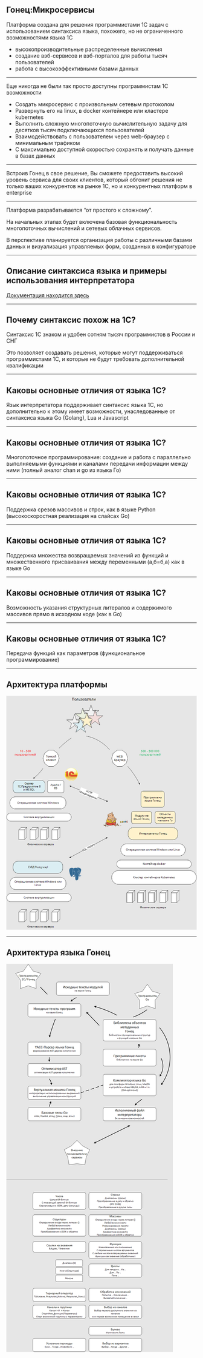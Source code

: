 ## Гонец:Микросервисы

Платформа создана для решения программистами 1С задач 
с использованием синтаксиса языка, похожего, 
но не ограниченного возможностями языка 1С

* высокопроизводительные распределенные вычисления
* создание вэб-сервисов и вэб-порталов для работы тысяч пользователей
* работа с высокоэффективными базами данных 

---

Еще никогда не были так просто доступны программистам 1С возможности

* Создать микросервис с произвольным сетевым протоколом 
* Развернуть его на linux, в docker контейнере или кластере kubernetes
* Выполнить сложную многопоточную вычислительную задачу для десятков тысяч подключающихся пользователей
* Взаимодействовать с пользователем через web-браузер с минимальным трафиком
* С максимально доступной скоростью сохранять и получать данные в базах данных 

---

Встроив Гонец в свое решение, Вы сможете предоставить высокий уровень сервиса для своих клиентов, который обгонит решения не только ваших конкурентов на рынке 1С, но и конкурентных платформ в enterprise

---

Платформа разрабатывается “от простого к сложному”. 

На начальных этапах будет включена базовая функциональность многопоточных вычислений и сетевых облачных сервисов. 

В перспективе планируется организация работы с различными базами данных и визуализация управляемых форм, созданных в конфигураторе

---

## Описание синтаксиса языка и примеры использования интерпретатора

[Документация находится здесь](https://github.com/covrom/gonec/wiki)

---

## Почему синтаксис похож на 1С?

Синтаксис 1С знаком и удобен сотням тысяч программистов в России и СНГ

Это позволяет создавать решения, которые могут поддерживаться программистами 1С, и которые не будут требовать дополнительной квалификации

---

## Каковы основные отличия от языка 1С?

Язык интерпретатора поддерживает синтаксис языка 1С, но дополнительно к этому имеет возможности, унаследованные от синтаксиса языка Go (Golang), Lua и Javascript

---

## Каковы основные отличия от языка 1С?

Многопоточное программирование: создание и работа с параллельно выполняемыми функциями и каналами передачи информации между ними (полный аналог chan и go из языка Го)

---

## Каковы основные отличия от языка 1С?

Поддержка срезов массивов и строк, как в языке Python (высокоскоростная реализация на слайсах Go)

---

## Каковы основные отличия от языка 1С?

Поддержка множества возвращаемых значений из функций и множественного присваивания между переменными (а,б=б,а) как в языке Go

---

## Каковы основные отличия от языка 1С?

Возможность указания структурных литералов и содержимого массивов прямо в исходном коде (как в Go)

---

## Каковы основные отличия от языка 1С?

Передача функций как параметров (функциональное программирование)

---

## Архитектура платформы

![System architecture](/extra/architecture.png)

---

## Архитектура языка Гонец

![Language architecture](/extra/langarch.png)


